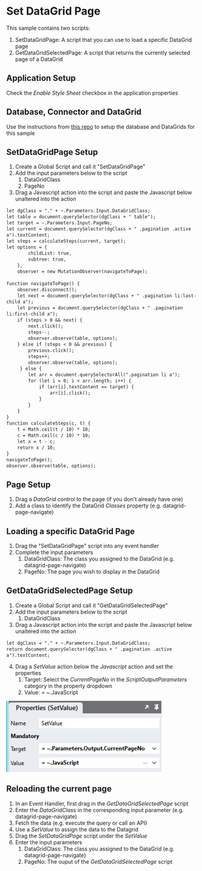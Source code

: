 # Set DataGrid Page

This sample contains two scripts: 

1. SetDataGridPage: A script that you can use to load a specific DataGrid page
2. GetDataGridSelectedPage: A script that returns the currently selected page of a DataGrid

## Application Setup
Check the *Enable Style Sheet* checkbox in the application properties

## Database, Connector and DataGrid

Use the instructions from [this repo](https://github.com/stadium-software/samples-database) to setup the database and DataGrids for this sample

## SetDataGridPage Setup

1. Create a Global Script and call it "SetDataGridPage"
2. Add the input parameters below to the script
   1. DataGridClass
   2. PageNo
3. Drag a Javascript action into the script and paste the Javascript below unaltered into the action
```
let dgClass = "." + ~.Parameters.Input.DataGridClass;
let table = document.querySelector(dgClass + " table");
let target = ~.Parameters.Input.PageNo;
let current = document.querySelector(dgClass + " .pagination .active a").textContent;
let steps = calculateSteps(current, target);
let options = {
        childList: true,
        subtree: true,
    },
    observer = new MutationObserver(navigateToPage);

function navigateToPage() {
    observer.disconnect();
    let next = document.querySelector(dgClass + " .pagination li:last-child a");
    let previous = document.querySelector(dgClass + " .pagination li:first-child a");
    if (steps > 0 && next) {
        next.click();
        steps--;
        observer.observe(table, options);
    } else if (steps < 0 && previous) {
        previous.click();
        steps++;
        observer.observe(table, options);
     } else {
        let arr = document.querySelectorAll(".pagination li a");
        for (let i = 0; i < arr.length; i++) {
            if (arr[i].textContent == target) {
                arr[i].click();
            }
        }
    }
}
function calculateSteps(c, t) {
    t = Math.ceil(t / 10) * 10;
    c = Math.ceil(c / 10) * 10;
    let x = t - c;
    return x / 10;
}
navigateToPage();
observer.observe(table, options);
```

## Page Setup

1. Drag a *DataGrid* control to the page (if you don't already have one)
2. Add a class to identify the DataGrid *Classes* property (e.g. datagrid-page-navigate)

## Loading a specific DataGrid Page

1. Drag the "SetDataGridPage" script into any event handler
2. Complete the input parameters
   1. DataGridClass: The class you assigned to the DataGrid (e.g. datagrid-page-navigate)
   2. PageNo: The page you wish to display in the DataGrid

## GetDataGridSelectedPage Setup

1. Create a Global Script and call it "GetDataGridSelectedPage"
2. Add the input parameters below to the script
   1. DataGridClass
3. Drag a Javascript action into the script and paste the Javascript below unaltered into the action
```
let dgClass = "." + ~.Parameters.Input.DataGridClass;
return document.querySelector(dgClass + " .pagination .active a").textContent;
```
4. Drag a *SetValue* action below the *Javascript* action and set the properties
   1. Target: Select the *CurrentPageNo* in the *ScriptOutputParameters* category in the property dropdown
   2. Value: = ~.JavaScript

![](images/GetDataGridSelectedPageSetValue.png)

## Reloading the current page

1. In an Event Handler, first drag in the *GetDataGridSelectedPage* script
2. Enter the *DataGridClass* in the corresponding input parameter (e.g. datagrid-page-navigate)
3. Fetch the data (e.g. execute the query or call an API)
4. Use a *SetValue* to assign the data to the Datagrid
5. Drag the *SetDataGridPage* script under the *SetValue*
6. Enter the input parameters
   1. DataGridClass: The class you assigned to the DataGrid (e.g. datagrid-page-navigate)
   2. PageNo: The ouput of the *GetDataGridSelectedPage* script
